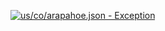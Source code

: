 [![us/co/arapahoe.json - Exception](https://img.shields.io/badge/us/co/arapahoe.json-Exception-red)](https://github.com/openaddresses/openaddresses/tree/master/sources/us/co/arapahoe.json)
